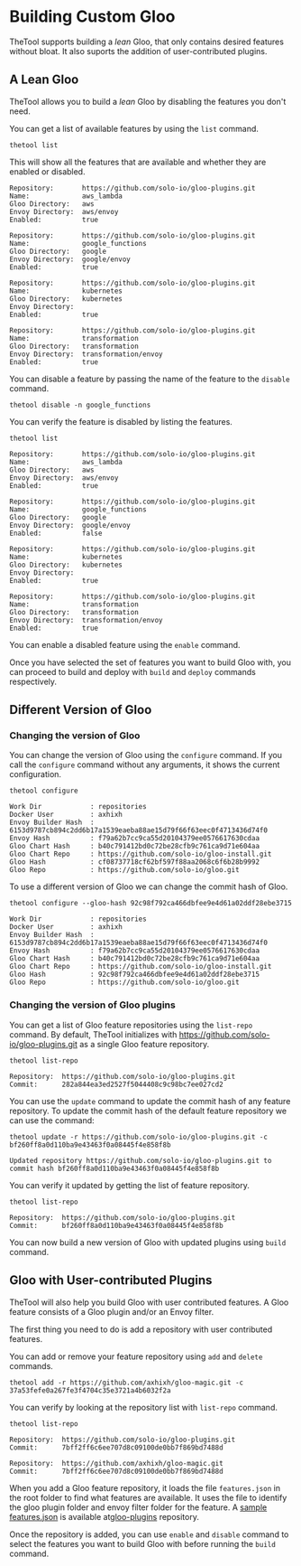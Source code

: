 # Building Custom Gloo

TheTool supports building a *lean* Gloo, that only contains desired features without bloat. It also suports the addition of user-contributed plugins.

## A Lean Gloo

TheTool allows you to build a *lean* Gloo by disabling the features you don't need.

You can get a list of available features by using the `list` command.

    thetool list

This will show all the features that are available and whether they are enabled or disabled.

```
Repository:       https://github.com/solo-io/gloo-plugins.git
Name:             aws_lambda
Gloo Directory:   aws
Envoy Directory:  aws/envoy
Enabled:          true

Repository:       https://github.com/solo-io/gloo-plugins.git
Name:             google_functions
Gloo Directory:   google
Envoy Directory:  google/envoy
Enabled:          true

Repository:       https://github.com/solo-io/gloo-plugins.git
Name:             kubernetes
Gloo Directory:   kubernetes
Envoy Directory:  
Enabled:          true

Repository:       https://github.com/solo-io/gloo-plugins.git
Name:             transformation
Gloo Directory:   transformation
Envoy Directory:  transformation/envoy
Enabled:          true
```

You can disable a feature by passing the name of the feature to the `disable` command.

    thetool disable -n google_functions

You can verify the feature is disabled by listing the features.

    thetool list

```
Repository:       https://github.com/solo-io/gloo-plugins.git
Name:             aws_lambda
Gloo Directory:   aws
Envoy Directory:  aws/envoy
Enabled:          true

Repository:       https://github.com/solo-io/gloo-plugins.git
Name:             google_functions
Gloo Directory:   google
Envoy Directory:  google/envoy
Enabled:          false

Repository:       https://github.com/solo-io/gloo-plugins.git
Name:             kubernetes
Gloo Directory:   kubernetes
Envoy Directory:  
Enabled:          true

Repository:       https://github.com/solo-io/gloo-plugins.git
Name:             transformation
Gloo Directory:   transformation
Envoy Directory:  transformation/envoy
Enabled:          true
```

You can enable a disabled feature using the `enable` command.

Once you have selected the set of features you want to build Gloo with, you can proceed to build and deploy with `build` and `deploy` commands respectively.

## Different Version of Gloo

### Changing the version of Gloo
You can change the version of Gloo using the `configure` command. If you call the `configure` command without any arguments, it shows the current configuration.

    thetool configure

```
Work Dir            : repositories
Docker User         : axhixh
Envoy Builder Hash  : 6153d9787cb894c2dd6b17a1539eaeba88ae15d79f66f63eec0f4713436d74f0
Envoy Hash          : f79a62b7cc9ca55d20104379ee0576617630cdaa
Gloo Chart Hash     : b40c791412bd0c72be28cfb9c761ca9d71e604aa
Gloo Chart Repo     : https://github.com/solo-io/gloo-install.git
Gloo Hash           : cf08737718cf62bf597f88aa2068c6f6b28b9992
Gloo Repo           : https://github.com/solo-io/gloo.git
```

To use a different version of Gloo we can change the commit hash of Gloo.

    thetool configure --gloo-hash 92c98f792ca466dbfee9e4d61a02ddf28ebe3715

```
Work Dir            : repositories
Docker User         : axhixh
Envoy Builder Hash  : 6153d9787cb894c2dd6b17a1539eaeba88ae15d79f66f63eec0f4713436d74f0
Envoy Hash          : f79a62b7cc9ca55d20104379ee0576617630cdaa
Gloo Chart Hash     : b40c791412bd0c72be28cfb9c761ca9d71e604aa
Gloo Chart Repo     : https://github.com/solo-io/gloo-install.git
Gloo Hash           : 92c98f792ca466dbfee9e4d61a02ddf28ebe3715
Gloo Repo           : https://github.com/solo-io/gloo.git
```

### Changing the version of Gloo plugins

You can get a list of Gloo feature repositories using the `list-repo` command. By default, TheTool initializes with https://github.com/solo-io/gloo-plugins.git as a single Gloo feature repository.

    thetool list-repo

```
Repository:  https://github.com/solo-io/gloo-plugins.git
Commit:      282a844ea3ed2527f5044408c9c98bc7ee027cd2
```

You can use the `update` command to update the commit hash of any feature repository. To update the commit hash of the default feature repository we can use the command:

    thetool update -r https://github.com/solo-io/gloo-plugins.git -c bf260ff8a0d110ba9e43463f0a08445f4e858f8b

```
Updated repository https://github.com/solo-io/gloo-plugins.git to commit hash bf260ff8a0d110ba9e43463f0a08445f4e858f8b
```

You can verify it updated by getting the list of feature repository.

    thetool list-repo

```
Repository:  https://github.com/solo-io/gloo-plugins.git
Commit:      bf260ff8a0d110ba9e43463f0a08445f4e858f8b
```

You can now build a new version of Gloo with updated plugins using `build` command.

## Gloo with User-contributed Plugins

TheTool will also help you build Gloo with user contributed features. A Gloo feature consists of a Gloo plugin and/or an Envoy filter.

The first thing you need to do is add a repository with user contributed features.

You can add or remove your feature repository using `add` and `delete` commands.

    thetool add -r https://github.com/axhixh/gloo-magic.git -c 37a53fefe0a267fe3f4704c35e3721a4b6032f2a


You can verify by looking at the repository list with `list-repo` command.

    thetool list-repo

```
Repository:  https://github.com/solo-io/gloo-plugins.git
Commit:      7bff2ff6c6ee707d8c09100de0bb7f869bd7488d

Repository:  https://github.com/axhixh/gloo-magic.git
Commit:      7bff2ff6c6ee707d8c09100de0bb7f869bd7488d
```

When you add a Gloo feature repository, it loads the file `features.json` in the root folder to
find what features are available. It uses the file to identify the gloo plugin folder and envoy
filter folder for the feature. A [sample features.json](https://github.com/solo-io/gloo-plugins/blob/master/features.json) is available at[gloo-plugins](https://github.com/solo-io/gloo-plugins) repository.

Once the repository is added, you can use `enable` and `disable` command to select the features you want to build Gloo with before running the `build` command.
